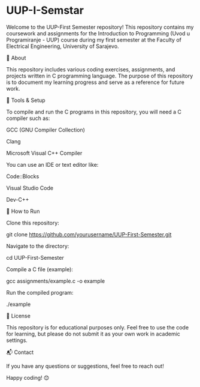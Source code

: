 # UUP-I-Semstar

Welcome to the UUP-First Semester repository! This repository contains my coursework and assignments for the Introduction to Programming (Uvod u Programiranje - UUP) course during my first semester at the Faculty of Electrical Engineering, University of Sarajevo.

📌 About

This repository includes various coding exercises, assignments, and projects written in C programming language. The purpose of this repository is to document my learning progress and serve as a reference for future work.

🔧 Tools & Setup

To compile and run the C programs in this repository, you will need a C compiler such as:

GCC (GNU Compiler Collection)

Clang

Microsoft Visual C++ Compiler

You can use an IDE or text editor like:

Code::Blocks

Visual Studio Code

Dev-C++

🚀 How to Run

Clone this repository:

git clone https://github.com/yourusername/UUP-First-Semester.git

Navigate to the directory:

cd UUP-First-Semester

Compile a C file (example):

gcc assignments/example.c -o example

Run the compiled program:

./example

📜 License

This repository is for educational purposes only. Feel free to use the code for learning, but please do not submit it as your own work in academic settings.

📬 Contact

If you have any questions or suggestions, feel free to reach out!

Happy coding! 😊


